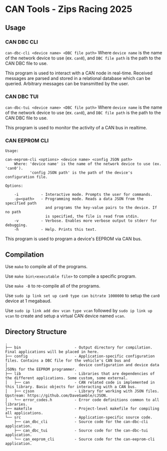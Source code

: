 # CAN Tools - Zips Racing 2025
## Usage
### CAN DBC CLI
```can-dbc-cli <device name> <DBC file path>```
Where ```device name``` is the name of the network device to use (ex. ```can0```), and ```DBC file path``` is the path to the CAN DBC file to use.

This program is used to interact with a CAN node in real-time. Received messages are parsed and stored in a relational database which can be queried. Arbitrary messages can be transmitted by the user.

### CAN DBC TUI
```can-dbc-tui <device name> <DBC file path>```
Where ```device name``` is the name of the network device to use (ex. ```can0```), and ```DBC file path``` is the path to the CAN DBC file to use.

This program is used to monitor the activity of a CAN bus in realtime.

### CAN EEPROM CLI
```
Usage:

can-eeprom-cli <options> <device name> <config JSON path>
    Where: 'device name' is the name of the network device to use (ex. 'can0').
           'config JSON path' is the path of the device's configuration file.

Options:

    -i          - Interactive mode. Prompts the user for commands.
    -p=<path>   - Programming mode. Reads a data JSON from the specified path
                  and programs the key-value pairs to the device. If no path
                  is specified, the file is read from stdin.
    -v          - Verbose. Enables more verbose output to stderr for debugging.
    -h          - Help. Prints this text.
```

This program is used to program a device's EEPROM via CAN bus.

## Compilation

Use ```make``` to compile all of the programs.

Use ```make bin\<executable file>``` to compile a specific program.

Use ```make -B``` to re-compile all of the programs.

Use ```sudo ip link set up can0 type can bitrate 1000000``` to setup the ```can0``` device at 1 megabaud.

Use ```sudo ip link add dev vcan type vcan``` followed by ```sudo ip link up vcan``` to create and setup a virtual CAN device named ```vcan```.

## Directory Structure
```
.
├── bin                        - Output directory for compilation. Final applications will be placed in here.
├── config                     - Application-specific configuration files. Contains a DBC file for the vehicle's CAN bus and
│                                device configuration and device data JSONs for the EEPROM programmer.
├── lib                        - Libraries that are dependencies of the different applications. Some custom, some external.
│   ├── can                    - CAN related code is implemented in this library. Basic objects for interacting with a CAN bus.
│   ├── cjson                  - Library for working with JSON files. Upstream: https://github.com/DaveGamble/cJSON.
│   └── error_codes.h          - Error code definitions common to all libraries.
├── makefile                   - Project-level makefile for compiling all applications.
└── src                        - Application-specific source code.
    ├── can_dbc_cli            - Source code for the can-dbc-cli application.
    ├── can_dbc_tui            - Source code for the can-dbc-tui application.
    └── can_eeprom_cli         - Source code for the can-eeprom-cli application.
```